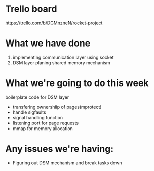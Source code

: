 # Trello board
https://trello.com/b/DGMnzneN/rocket-project

# What we have done
1. implementing communication layer using socket
2. DSM layer planing 
   shared memory mechanism
# What we're going to do this week
   boilerplate code for DSM layer 
   * transfering ownershiip of pages(mprotect) 
   * handle sigfaults 
   * signal handling function
   * listening port for page requests
   * mmap for memory allocation
# Any issues we're having:
   * Figuring out DSM mechanism and break tasks down
